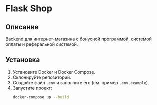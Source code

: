 # Flask Shop

## Описание
Backend для интернет-магазина с бонусной программой, системой оплаты и реферальной системой.

## Установка
1. Установите Docker и Docker Compose.
2. Склонируйте репозиторий.
3. Создайте файл `.env` и заполните его (см. пример `.env.example`).
4. Запустите проект:
   ```bash
   docker-compose up --build